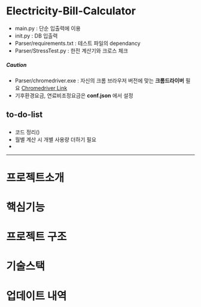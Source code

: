 # Electricity-Bill-Calculator
* main.py : 단순 입출력에 이용
* init.py : DB 입출력
* Parser/requirements.txt : 테스트 파일의 dependancy
* Parser/StressTest.py : 한전 계산기와 크로스 체크

##### Caution
* Parser/chromedriver.exe : 자신의 크롬 브라우저 버전에 맞는 **크롬드라이버** 필요 [Chromedriver Link](https://chromedriver.chromium.org/downloads)
* 기후환경요금, 연료비조정요금은 **conf.json** 에서 설정

## to-do-list
#####
* 코드 정리()
* 월별 계산 시  개별 사용량 더하기 필요
* 

<hr>

# 프로젝트소개

# 핵심기능

# 프로젝트 구조

# 기술스택

# 업데이트 내역
